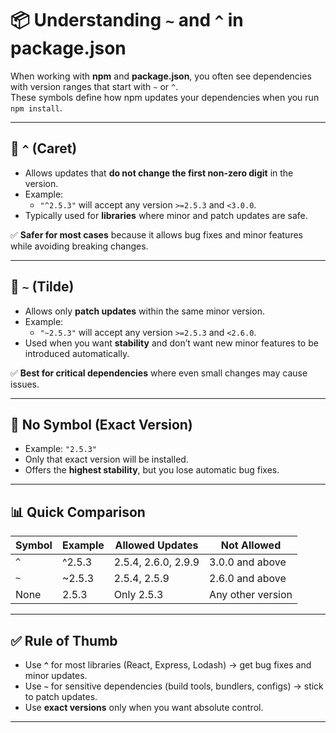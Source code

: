 # 📦 Understanding `~` and `^` in package.json

When working with **npm** and **package.json**, you often see dependencies with version ranges that start with `~` or `^`.  
These symbols define how npm updates your dependencies when you run `npm install`.

---

## 🔹 `^` (Caret)
- Allows updates that **do not change the first non-zero digit** in the version.  
- Example:  
  - `"^2.5.3"` will accept any version `>=2.5.3` and `<3.0.0`.  
- Typically used for **libraries** where minor and patch updates are safe.

✅ **Safer for most cases** because it allows bug fixes and minor features while avoiding breaking changes.

---

## 🔹 `~` (Tilde)
- Allows only **patch updates** within the same minor version.  
- Example:  
  - `"~2.5.3"` will accept any version `>=2.5.3` and `<2.6.0`.  
- Used when you want **stability** and don’t want new minor features to be introduced automatically.

✅ **Best for critical dependencies** where even small changes may cause issues.

---

## 🔹 No Symbol (Exact Version)
- Example: `"2.5.3"`  
- Only that exact version will be installed.  
- Offers the **highest stability**, but you lose automatic bug fixes.

---

## 📊 Quick Comparison

| Symbol | Example   | Allowed Updates              | Not Allowed        |
|--------|-----------|------------------------------|--------------------|
| `^`    | ^2.5.3    | 2.5.4, 2.6.0, 2.9.9          | 3.0.0 and above    |
| `~`    | ~2.5.3    | 2.5.4, 2.5.9                 | 2.6.0 and above    |
| None   | 2.5.3     | Only 2.5.3                   | Any other version  |

---

## ✅ Rule of Thumb
- Use **`^`** for most libraries (React, Express, Lodash) → get bug fixes and minor updates.  
- Use **`~`** for sensitive dependencies (build tools, bundlers, configs) → stick to patch updates.  
- Use **exact versions** only when you want absolute control.

---


